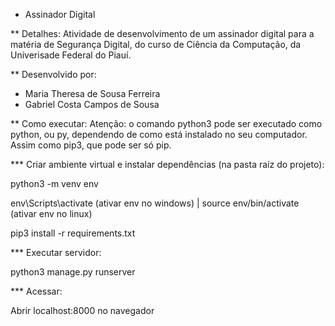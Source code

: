 * Assinador Digital

** Detalhes:
Atividade de desenvolvimento de um assinador digital para a matéria de Segurança Digital, do curso de Ciência da Computação, da Univerisade Federal do Piauí.

** Desenvolvido por:
- Maria Theresa de Sousa Ferreira
- Gabriel Costa Campos de Sousa

** Como executar:
Atenção: o comando python3 pode ser executado como python, ou py, dependendo de como está instalado no seu computador. Assim como pip3, que pode ser só pip.

*** Criar ambiente virtual e instalar dependências (na pasta raíz do projeto):

python3 -m venv env

env\Scripts\activate (ativar env no windows) | source env/bin/activate (ativar env no linux)

pip3 install -r requirements.txt

*** Executar servidor:

python3 manage.py runserver

*** Acessar:

Abrir localhost:8000 no navegador